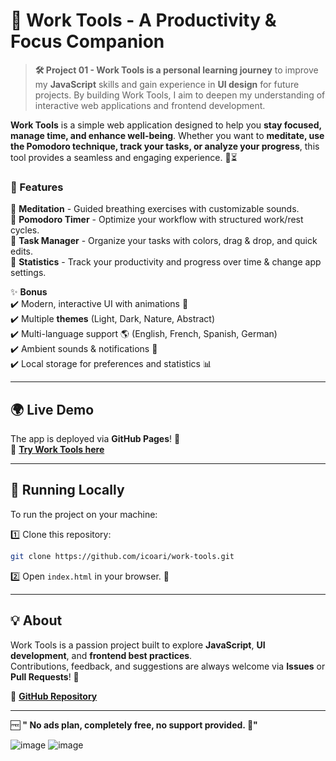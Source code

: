 # 🚀 Work Tools - A Productivity & Focus Companion  

> **🛠️ Project 01 - Work Tools is a personal learning journey** to improve my **JavaScript** skills and gain experience in **UI design** for future projects. By building Work Tools, I aim to deepen my understanding of interactive web applications and frontend development.  

**Work Tools** is a simple web application designed to help you **stay focused, manage time, and enhance well-being**. Whether you want to **meditate, use the Pomodoro technique, track your tasks, or analyze your progress**, this tool provides a seamless and engaging experience. 🌿⏳  

### 🌟 Features  
🔹 **Meditation** - Guided breathing exercises with customizable sounds.  
🔹 **Pomodoro Timer** - Optimize your workflow with structured work/rest cycles.  
🔹 **Task Manager** - Organize your tasks with colors, drag & drop, and quick edits.  
🔹 **Statistics** - Track your productivity and progress over time & change app settings.

✨ **Bonus**  
✔️ Modern, interactive UI with animations 🎨  
✔️ Multiple **themes** (Light, Dark, Nature, Abstract)  
✔️ Multi-language support 🌎 (English, French, Spanish, German)  
✔️ Ambient sounds & notifications 🔔  
✔️ Local storage for preferences and statistics 📊  

---

## 🌍 Live Demo  
The app is deployed via **GitHub Pages**! 🚀  
🔗 **[Try Work Tools here](https://icoari.github.io/work-tools/)**  

---

## 🔧 Running Locally  
To run the project on your machine:  

1️⃣ Clone this repository:  
```bash
git clone https://github.com/icoari/work-tools.git
```

2️⃣ Open `index.html` in your browser. 🚀  

---

## 💡 About  
Work Tools is a passion project built to explore **JavaScript**, **UI development**, and **frontend best practices**.  
Contributions, feedback, and suggestions are always welcome via **Issues** or **Pull Requests**! 🚀  

🔗 **[GitHub Repository](https://github.com/icoari/work-tools)**  

---

🆓 **" No ads plan, completely free, no support provided. 🚀"**  

![image](https://github.com/user-attachments/assets/cd7e0c27-941c-4ec8-873f-680756bfefb9)
![image](https://github.com/user-attachments/assets/f953947d-4f8b-4a2f-abb9-4f9a45e57e5a)


